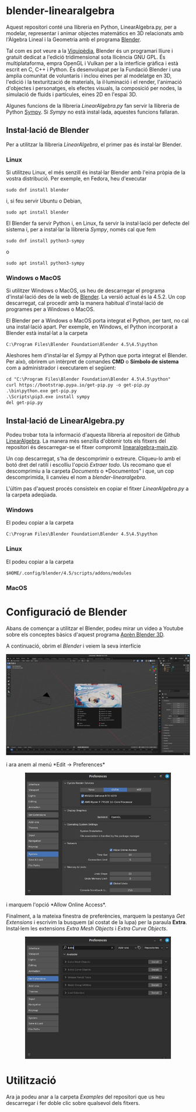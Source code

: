 # blender-linearalgebra

Aquest repositori conté una llibreria en Python, LinearAlgebra.py, per a 
modelar, representar i animar objectes matemàtics en 3D relacionats amb 
l'Àlgebra Lineal i la Geometria amb el programa [Blender](https://www.blender.org/?target=_blank).

Tal com es pot veure a la [Viquipèdia](https://ca.wikipedia.org/wiki/Blender), Blender és un programari lliure i gratuït dedicat a l'edició tridimensional sota llicència GNU GPL.
És multiplataforma, empra OpenGL i Vulkan per a la interfície gràfica i està escrit en C, C++ i Python.
És desenvolupat per la Fundació Blender i una àmplia comunitat de voluntaris i inclou eines per al modelatge en 3D, 
l'edició i la texturització de materials, la il·luminació i el render, l'animació d'objectes i personatges, 
els efectes visuals, la composició per nodes, la simulació de fluids i partícules, eines 2D en l'espai 3D.

Algunes funcions de la llibreria *LinearAlgebra.py* fan servir la llibreria de Python [Sympy](https://docs.sympy.org/latest/index.html).
Si *Sympy* no està instal·lada, aquestes funcions fallaran. 

## Instal·lació de Blender

Per a utilitzar la llibreria *LinearAlgebra*, el primer pas és instal·lar Blender. 

### Linux

Si utilitzeu Linux, el més senzill és instal·lar Blender amb l'eina pròpia de la vostra distribució. Per exemple,
en Fedora, heu d'executar 
```
sudo dnf install blender
```
i, si feu servir Ubuntu o Debian,
```
sudo apt install blender
```

El Blender fa servir Python i, en Linux, fa servir la instal·lació per defecte del sistema i, per a instal·lar
la llibreria *Sympy*, només cal que fem
```
sudo dnf install python3-sympy
```
o
```
sudo apt install python3-sympy
```

### Windows o MacOS

Si utilitzer Windows o MacOS, us heu de descarregar el programa d'instal·lació des de la web de 
[Blender](https://www.blender.org/download/). La versió actual és la 4.5.2. Un cop descarregat, cal
procedir amb la manera habitual d'instal·lació de programes per a Windows o MacOS.

El Blender per a Windows o MacOS porta integrat el Python, per tant, no cal una instal·lació apart. 
Per exemple, en Windows, el Python incorporat a Blender està instal·lat a la carpeta
```
C:\Program Files\Blender Foundation\Blender 4.5\4.5\python
```

Aleshores hem d'instal·lar el *Sympy* al Python que porta integrat el Blender. Per això, obrirem un intèrpret 
de comandes **CMD** o **Símbolo de sistema** com a administrador i executarem el següent:
```
cd "C:\Program Files\Blender Foundation\Blender 4.5\4.5\python"
curl https://bootstrap.pypa.io/get-pip.py -o get-pip.py 
.\bin\python.exe get-pip.py 
.\Scripts\pip3.exe install sympy
del get-pip.py 
```

## Instal·lació de LinearAlgebra.py

Podeu trobar tota la informació d'aquesta llibreria al repositori de Github 
[LinearAlgebra](https://github.com/rafelamer/blender-linearalgebra). La manera més senzilla d'obtenir tots
els fitxers del repositori és descarregar-se el fitxer compromit 
[linearalgebra-main.zip](https://github.com/rafelamer/blender-linearalgebra/archive/refs/heads/main.zip).

Un cop descarregat, s'ha de descomprimir o extreure. Cliqueu-lo amb el botó dret del ratilí i escolliu
l'opció *Extraer todo*. Us recomano que el descomprimiu a la carpeta *Documents* o *Documentos" i que, un cop 
descomprimida, li canvieu el nom a *blender-linearalgebra*.

L'últim pas d'aquest procés consisteix en copiar el fitxer *LinearAlgebra.py* a la carpeta adeqüada. 

### Windows

El podeu copiar a la carpeta
```
C:\Program Files\Blender Foundation\Blender 4.5\4.5\python
```

### Linux

El podeu copiar a la carpeta
```
$HOME/.config/blender/4.5/scripts/addons/modules
```

### MacOS


# Configuració de Blender

Abans de començar a utilitzar el Blender, podeu mirar un video a Youtube sobre els conceptes bàsics d'aquest programa
[Aprèn Blender 3D](https://www.youtube.com/watch?v=4Pb6IOiHINE).

A continuació, obrim el *Blender* i veiem la seva interfície
<p align="center">
<img src="/images/interficie-blender.jpg" width="800">
</p>
i ara anem al menú  *Edit -> Preferences*
<p align="center">
<img src="/images/preferencies-blender.jpg" width="400">
</p>
i marquem l'opció *Allow Online Access*.

Finalment, a la mateixa finestra de preferències, marquem la pestanya *Get Extensions* i escrivim
la busquem (al costat de la lupa) per la paraula **Extra**. Instal·lem les extensions *Extra Mesh Objects*
i *Extra Curve Objects*.
<p align="center">
<img src="/images/extensions-blender.jpg" width="400">
</p>

# Utilització

Ara ja podeu anar a la carpeta *Examples* del repositori que us heu descarregar i fer doble clic sobre
qualsevol dels fitxers.
